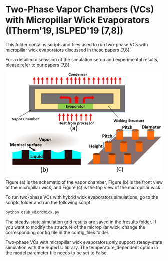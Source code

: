 # Two-Phase Vapor Chambers (VCs) with Micropillar Wick Evaporators (ITherm'19, ISLPED'19 [7,8])


This folder contains scripts and files used to run two-phase VCs with micropillar wick evaporators discussed in these papers [7,8]. 

For a detailed discussion of the simulation setup and experimental results, please refer to our papers [7,8].

![](/image/microVC.PNG)

Figure (a) is the schematic of the vapor chamber, Figure (b) is the front view of the micropillar wick, and Figure (c) is the top view of the micropillar wick.


To run two-phase VCs with hybrid wick evaporators simulations, go to the scripts folder and run the following script:
```python
python qsub_MicroWick.py
```

The steady-state simulation grid results are saved in the /results folder.
If you want to modify the structure of the micropillar wick, change the corresponding config file in the config_files folder.

Two-phase VCs with micropillar wick evaporators only support steady-state simulation with the SuperLU library. The temperature_dependent option in the model parameter file needs to be set to False.
